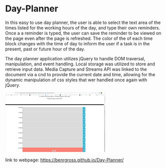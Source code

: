 # Day-Planner

In this easy to use day planner, the user is able to select the text area of the times listed for the working hours of the day, and type their own reminders. Once a a reminder is typed, the user can save the reminder to be viewed on the page even after the page is refreshed. The color of the of each time block changes with the time of day to inform the user if a task is in the present, past or future hour of the day.

The day planner application utilizes jQuery to handle DOM traversal, manipulation, and event handling. Local storage was utilized to store and retrieve input data. Media Capture and Streams API was linked to the document via a cnd to provide the current date and time, allowing for the dynamic manipulation of css styles that wer handled once again with jQuery.

![alt-text](/images/day-planner.gif)

link to webpage: https://benrgross.github.io/Day-Planner/
